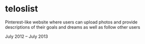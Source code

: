 # teloslist
Pinterest-like website where users can upload photos and provide descriptions of their goals and dreams as well as follow other users

July 2012 – July 2013
